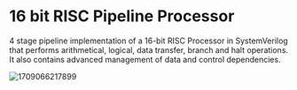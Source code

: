 # 16 bit RISC Pipeline Processor
 4 stage pipeline implementation of a 16-bit RISC Processor in SystemVerilog that performs arithmetical, logical, data transfer, branch and halt operations. It also contains advanced management of data and control dependencies.

![1709066217899](https://github.com/Florin623/16-bit-RISC-Pipeline-Processor/assets/160400264/6e713b1f-6791-4117-922a-84b216c1342c)
